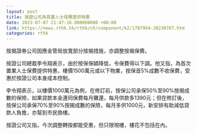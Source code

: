 ```yaml
---
layout: post
title: 按證公司為首置人士保費提供特惠
date: 2023-07-07 21:47:16.000000000 +08:00
link: https://news.rthk.hk/rthk/ch/component/k2/1707954-20230707.htm
categories: rthk
---
```


按揭證券公司因應金管局放寬部分按揭措施，亦調整按揭保費。

按證公司總裁李令翔表示，由於按保保額降低，令保費得以下調。他又指，為首次置業人士保費提供特惠，樓價1500萬元或以下物業，按保首5%成數不收保費，受惠於按證公司本身成本控制。

李令翔表示，以樓價1000萬元為例，在修訂前，按保公司承保50%至90%按揭成數的保險，如果貸款本金連同保費每月攤還，每月供款多1390元；但在修訂後，按保公司承保70%至90%按揭成數的保險，每月多供1000元，新安排有助減低貸款人負擔，亦幫到市民換樓。

按證公司又指，今次調整轉按都能受惠，但只限現樓，樓花不包括在內。
